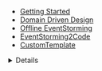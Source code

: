- [Getting Started](getting-started.md)
- [Domain Driven Design](DomainDrivenDesign.md)
- [Offline EventStorming](OfflineEventStorming.md)
- [EventStorming2Code](EventStorming2Code.md)
- [CustomTemplate](CustomTemplate.md)

<details markdown="1">
- [CustomTemplate](CustomTemplate.md)
</details>
